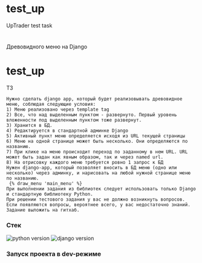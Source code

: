 # test_up
UpTrader test task

# 

Древовидного меню на Django
# **test_up**

ТЗ 
```
Нужно сделать django app, который будет реализовывать древовидное меню, соблюдая следующие условия:
1) Меню реализовано через template tag
2) Все, что над выделенным пунктом - развернуто. Первый уровень вложенности под выделенным пунктом тоже развернут.
3) Хранится в БД.
4) Редактируется в стандартной админке Django
5) Активный пункт меню определяется исходя из URL текущей страницы
6) Меню на одной странице может быть несколько. Они определяются по названию.
7) При клике на меню происходит переход по заданному в нем URL. URL может быть задан как явным образом, так и через named url.
8) На отрисовку каждого меню требуется ровно 1 запрос к БД
Нужен django-app, который позволяет вносить в БД меню (одно или несколько) через админку, и нарисовать на любой нужной странице меню по названию.
 {% draw_menu 'main_menu' %}
При выполнении задания из библиотек следует использовать только Django и стандартную библиотеку Python.
При решении тестового задания у вас не должно возникнуть вопросов. Если появляются вопросы, вероятнее всего, у вас недостаточно знаний.
Задание выложить на гитхаб.
```

### **Стек**
![python version](https://img.shields.io/badge/Python-3.10-green)
![django version](https://img.shields.io/badge/Django-4.17-blue)


### **Запуск проекта в dev-режиме**

1. Клонируйте репозиторий и перейдите в него в командной строке:

```
git clone git@github.com:VugarIbragimov/test_up.git
```

2. Установите и активируйте виртуальное окружение
```
python -m venv .venv
``` 

```
для windows:
source .venv/Scripts/activate

для Mac:
source .venv/bin/activate
```

3. Установите зависимости из файла requirements.txt в каталоге menu
```
pip install -r requirements.txt
```

4. В папке с файлом manage.py выполните миграции:
```
python manage.py makemigrations
python manage.py migrate
```

5. Создайте суперюзера, зайдите в админку
```
python manage.py createsuperuser
```
6. Создайте тестовые данные для отрисовки меню
```
С названием(title) main_menu и main_menu_2
```

7. В папке с файлом manage.py запустите сервер, выполнив команду:
```
python manage.py runserver
```

8. Откройте страницу по адресу http://127.0.0.1:8000/main_menu/


### **Запуск проекта с помощью Docker**

1. Перейдите в директорию с Dcokerfile и соберите образ:

```
docker build -t tree .
```

2. Запустите контейнер:
```
docker run --name tree --rm -p 8000:8000 tree
``` 

3. В папке с файлом manage.py выполните миграции:
```
docker exec tree python manage.py makemigrations
docker exec tree python manage.py migrate  
```

4. Создайте суперюзера, зайдите в админку
```
docker exec tree python manage.py createsuperuser
```
5. Создайте тестовые данные для отрисовки меню
```
С названием(title) main_menu и main_menu_2
http://localhost:8000/admin/login/?next=/admin/
```
6. Откройте страницу по адресу http://localhost:8000/main_menu/